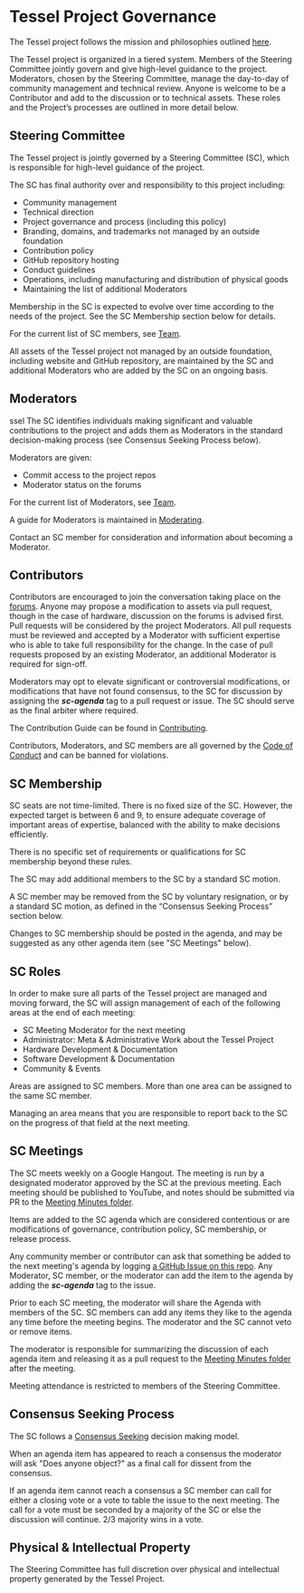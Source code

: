 # Tessel Project Governance

The Tessel project follows the mission and philosophies outlined [here](/Mission.md).

The Tessel project is organized in a tiered system. Members of the Steering Committee jointly govern and give high-level guidance to the project. Moderators, chosen by the Steering Committee, manage the day-to-day of community management and technical review. Anyone is welcome to be a Contributor and add to the discussion or to technical assets. These roles and the Project’s processes are outlined in more detail below.

## Steering Committee

The Tessel project is jointly governed by a Steering Committee (SC), which is responsible for high-level guidance of the project.

The SC has final authority over and responsibility to this project including:

* Community management
* Technical direction
* Project governance and process (including this policy)
* Branding, domains, and trademarks not managed by an outside foundation
* Contribution policy
* GitHub repository hosting
* Conduct guidelines
* Operations, including manufacturing and distribution of physical goods
* Maintaining the list of additional Moderators

Membership in the SC is expected to evolve over time according to the needs of the project. See the SC Membership section below for details.

For the current list of SC members, see [Team](/Team.md#Committee+Members).

All assets of the Tessel project not managed by an outside foundation, including website and GitHub repository, are maintained by the SC and additional Moderators who are added by the SC on an ongoing basis.

## Moderators
ssel
The SC identifies individuals making significant and valuable contributions to the project and adds them as Moderators in the standard decision-making process (see Consensus Seeking Process below).

Moderators are given:

* Commit access to the project repos
* Moderator status on the forums

For the current list of Moderators, see [Team](/Team.md#Moderators).

A guide for Moderators is maintained in [Moderating](/Moderating.md).

Contact an SC member for consideration and information about becoming a Moderator.

## Contributors

Contributors are encouraged to join the conversation taking place on the [forums](//tessel.io/forums). Anyone may propose a modification to assets via pull request, though in the case of hardware, discussion on the forums is advised first. Pull requests will be considered by the project Moderators. All pull requests must be reviewed and accepted by a Moderator with sufficient expertise who is able to take full responsibility for the change. In the case of pull requests proposed by an existing Moderator, an additional Moderator is required for sign-off.

Moderators may opt to elevate significant or controversial modifications, or modifications that have not found consensus, to the SC for discussion by assigning the ***sc-agenda*** tag to a pull request or issue. The SC should serve as the final arbiter where required.

The Contribution Guide can be found in [Contributing](/Contributing.md).

Contributors, Moderators, and SC members are all governed by the [Code of Conduct](/Conduct.md) and can be banned for violations.

## SC Membership

SC seats are not time-limited.  There is no fixed size of the SC. However, the expected target is between 6 and 9, to ensure adequate coverage of important areas of expertise, balanced with the ability to make decisions efficiently.

There is no specific set of requirements or qualifications for SC membership beyond these rules.

The SC may add additional members to the SC by a standard SC motion.

A SC member may be removed from the SC by voluntary resignation, or by a standard SC motion, as defined in the “Consensus Seeking Process” section below.

Changes to SC membership should be posted in the agenda, and may be suggested as any other agenda item (see "SC Meetings" below).

## SC Roles

In order to make sure all parts of the Tessel project are managed and moving forward, the SC will assign management of each of the following areas at the end of each meeting:

* SC Meeting Moderator for the next meeting
* Administrator: Meta & Administrative Work about the Tessel Project
* Hardware Development & Documentation
* Software Development & Documentation
* Community & Events


Areas are assigned to SC members. More than one area can be assigned to the same SC member.

Managing an area means that you are responsible to report back to the SC on the progress of that field at the next meeting.

## SC Meetings

The SC meets weekly on a Google Hangout. The meeting is run by a designated moderator approved by the SC at the previous meeting. Each meeting should be published to YouTube, and notes should be submitted via PR to the [Meeting Minutes folder](/tree/master/Meeting%20Minutes).

Items are added to the SC agenda which are considered contentious or are modifications of governance, contribution policy, SC membership, or release process.

Any community member or contributor can ask that something be added to the next meeting's agenda by logging [a GitHub Issue on this repo](/issues). Any Moderator, SC member, or the moderator can add the item to the agenda by adding the ***sc-agenda*** tag to the issue.

Prior to each SC meeting, the moderator will share the Agenda with members of the SC. SC members can add any items they like to the agenda any time before the meeting begins. The moderator and the SC cannot veto or remove items.

The moderator is responsible for summarizing the discussion of each agenda item and releasing it as a pull request to the [Meeting Minutes folder](/tree/master/Meeting%20Minutes) after the meeting.

Meeting attendance is restricted to members of the Steering Committee.

## Consensus Seeking Process

The SC follows a
[Consensus Seeking](http://en.wikipedia.org/wiki/Consensus-seeking_decision-making)
decision making model.

When an agenda item has appeared to reach a consensus the moderator will ask "Does anyone object?" as a final call for dissent from the consensus.

If an agenda item cannot reach a consensus a SC member can call for either a closing vote or a vote to table the issue to the next meeting. The call for a vote must be seconded by a majority of the SC or else the discussion will continue. 2/3 majority wins in a vote.

## Physical & Intellectual Property

The Steering Committee has full discretion over physical and intellectual property generated by the Tessel Project.

